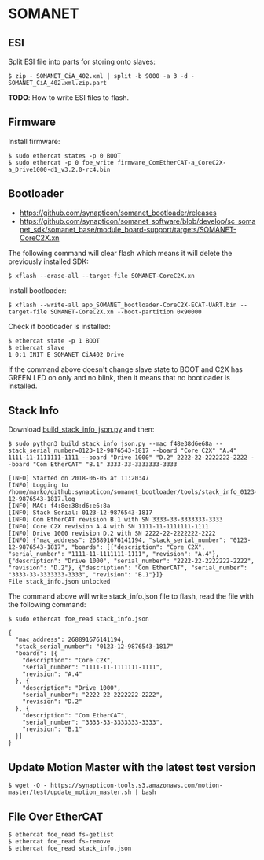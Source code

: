 # SOMANET

## ESI

Split ESI file into parts for storing onto slaves:

    $ zip - SOMANET_CiA_402.xml | split -b 9000 -a 3 -d - SOMANET_CiA_402.xml.zip.part

**TODO**: How to write ESI files to flash.

## Firmware

Install firmware:

    $ sudo ethercat states -p 0 BOOT
    $ sudo ethercat -p 0 foe_write firmware_ComEtherCAT-a_CoreC2X-a_Drive1000-d1_v3.2.0-rc4.bin

## Bootloader

* https://github.com/synapticon/somanet_bootloader/releases
* https://github.com/synapticon/somanet_software/blob/develop/sc_somanet_sdk/somanet_base/module_board-support/targets/SOMANET-CoreC2X.xn

The following command will clear flash which means it will delete the previously installed SDK:

    $ xflash --erase-all --target-file SOMANET-CoreC2X.xn

Install bootloader:

    $ xflash --write-all app_SOMANET_bootloader-CoreC2X-ECAT-UART.bin --target-file SOMANET-CoreC2X.xn --boot-partition 0x90000

Check if bootloader is installed:

    $ ethercat state -p 1 BOOT
    $ ethercat slave
    1 0:1 INIT E SOMANET CiA402 Drive

If the command above doesn't change slave state to BOOT and C2X has GREEN LED on only and no blink, then it means that no bootloader is installed.

## Stack Info

Download [build_stack_info_json.py] and then:

    $ sudo python3 build_stack_info_json.py --mac f48e38d6e68a --stack_serial_number=0123-12-9876543-1817 --board "Core C2X" "A.4" 1111-11-1111111-1111 --board "Drive 1000" "D.2" 2222-22-2222222-2222 --board "Com EtherCAT" "B.1" 3333-33-3333333-3333
    
    [INFO] Started on 2018-06-05 at 11:20:47
    [INFO] Logging to /home/marko/github:synapticon/somanet_bootloader/tools/stack_info_0123-12-9876543-1817.log
    [INFO] MAC: f4:8e:38:d6:e6:8a
    [INFO] Stack Serial: 0123-12-9876543-1817
    [INFO] Com EtherCAT revision B.1 with SN 3333-33-3333333-3333
    [INFO] Core C2X revision A.4 with SN 1111-11-1111111-1111
    [INFO] Drive 1000 revision D.2 with SN 2222-22-2222222-2222
    [INFO] {"mac_address": 268891676141194, "stack_serial_number": "0123-12-9876543-1817", "boards": [{"description": "Core C2X", "serial_number": "1111-11-1111111-1111", "revision": "A.4"}, {"description": "Drive 1000", "serial_number": "2222-22-2222222-2222", "revision": "D.2"}, {"description": "Com EtherCAT", "serial_number": "3333-33-3333333-3333", "revision": "B.1"}]}
    File stack_info.json unlocked

The command above will write stack_info.json file to flash, read the file with the following command:

```
$ sudo ethercat foe_read stack_info.json

{
  "mac_address": 268891676141194,
  "stack_serial_number": "0123-12-9876543-1817"
  "boards": [{
    "description": "Core C2X",
    "serial_number": "1111-11-1111111-1111",
    "revision": "A.4"
  }, {
    "description": "Drive 1000",
    "serial_number": "2222-22-2222222-2222",
    "revision": "D.2"
  }, {
    "description": "Com EtherCAT",
    "serial_number": "3333-33-3333333-3333",
    "revision": "B.1"
  }]
}
```

[build_stack_info_json.py]: https://github.com/synapticon/sw_somanet-firmware/blob/develop/tools/build_stack_info_json.py

## Update Motion Master with the latest test version

    $ wget -O - https://synapticon-tools.s3.amazonaws.com/motion-master/test/update_motion_master.sh | bash

## File Over EtherCAT

    $ ethercat foe_read fs-getlist
    $ ethercat foe_read fs-remove
    $ ethercat foe_read stack_info.json
